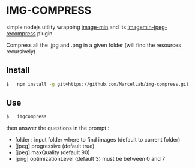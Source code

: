 IMG-COMPRESS
============

simple nodejs utility wrapping [image-min](https://www.npmjs.org/package/image-min) and its [imagemin-jpeg-recompress](https://www.npmjs.org/package/imagemin-jpeg-recompress) plugin.

Compress all the .jpg and .png in a given folder (will find the resources recursively)

Install
-------

```bash
$   npm install -g git+https://github.com/MarcelLab/img-compress.git
```

Use
---

```bash
$   imgcompress
```

then answer the questions in the prompt :

-   folder : input folder where to find images (default to current folder)
-   [jpeg] progressive (default true)
-   [jpeg] maxQuality (default 90)
-   [png]  optimizationLevel (default 3) must be between 0 and 7
